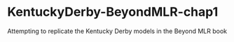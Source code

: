 # KentuckyDerby-BeyondMLR-chap1
Attempting to replicate the Kentucky Derby models in the Beyond MLR book
